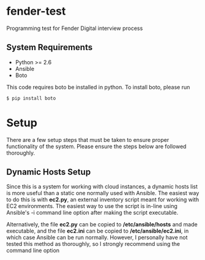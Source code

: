 # fender-test
Programming test for Fender Digital interview process

## System Requirements
- Python >= 2.6
- Ansible
- Boto

This code requires boto be installed in python. To install boto, please run 
```sh
$ pip install boto
```

# Setup
There are a few setup steps that must be taken to ensure proper functionality
of the system. Please ensure the steps below are followed thoroughly.

## Dynamic Hosts Setup
Since this is a system for working with cloud instances, a dynamic hosts
list is more useful than a static one normally used with Ansible. The easiest
way to do this is with **ec2.py**, an external inventory script meant for 
working with EC2 environments. The easiest way to use the script is in-line
using Ansible's -i command line option after making the script executable. 

Alternatively, the file **ec2.py** can be copied to **/etc/ansible/hosts** and
made executable, and the file **ec2.ini** can be copied to 
**/etc/ansible/ec2.ini**, in which case Ansible can be run normally. However,
I personally have not tested this method as thoroughly, so I strongly
recommend using the command line option
